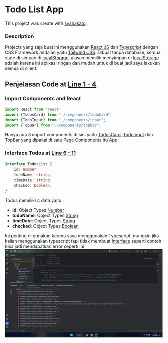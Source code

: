 # Todo List App

This project was create with [syahakato](https://syahakato.site).


### Description
Projects yang saja buat ini menggunakan [React JS](https://reactjs.org) dan [Typescript](https://www.typescriptlang.org/) dengan CSS Framework andalan yaitu [Tailwind CSS](https://tailwindcss.com). Dibuat tanpa database, semua state di simpan di [localStorage](https://developer.mozilla.org/en-US/docs/Web/API/Window/localStorage), alasan memilih menyimpan di [localStorage](https://developer.mozilla.org/en-US/docs/Web/API/Window/localStorage) adalah karena ini aplikasi ringan dan mudah untuk di buat jadi saya lakukan semua di client. 

## Penjelasan Code at [Line 1 - 4](https://github.com/syahrilaa/Todo-List/blob/e7037d63fd4bf35544b484626d9556bd946d0ddb/src/App.tsx#L1-L4)

### Import Components and React
```ts
import React from 'react'
import {TodosCard} from "./components/todoCard"
import {TodoInput} from "./components/input";
import {TopBar} from "./components/topbar";
```

Hanya ada 3 import components di sini yaitu [TodosCard](https://github.com/syahrilaa/Todo-List/blob/main/src/components/todoCard.tsx), [TodoInput](https://github.com/syahrilaa/Todo-List/blob/main/src/components/input.tsx) dan [TopBar](https://github.com/syahrilaa/Todo-List/blob/main/src/components/topbar.tsx)
yang dipakai di satu Page Components itu [App](https://github.com/syahrilaa/Todo-List/blob/main/src/App.tsx)

### Interface Todos at [Line 6 - 11](https://github.com/syahrilaa/Todo-List/blob/e7037d63fd4bf35544b484626d9556bd946d0ddb/src/App.tsx#L6-L11)

```ts
interface TodosList {
    id: number
    todoName: string
    timeDate: string
    checked: boolean
}
```

Todos memiliki 4 data yaitu:

- **id**: Object Types [Number](https://developer.mozilla.org/en-US/docs/Web/JavaScript/Reference/Global_Objects/Number)
- **todoName**: Object Types [String](https://developer.mozilla.org/en-US/docs/Web/JavaScript/Reference/Global_Objects/String)
- **timeDate**: Object Types [String](https://developer.mozilla.org/en-US/docs/Web/JavaScript/Reference/Global_Objects/String)
- **checked**: Object Types [Boolean](https://developer.mozilla.org/en-US/docs/Web/JavaScript/Reference/Global_Objects/Boolean)

Ini penting di gunakan karena saya menggunakan Typescript, mungkin jika kalian menggunakan typescript tapi tidak membuat [Interface](https://www.typescriptlang.org/docs/handbook/typescript-tooling-in-5-minutes.html#interfaces) seperti contoh bisa jadi mendapatkan error seperti ini 
![Error#Interface.png](git-source%2FError%23Interface.png)
